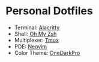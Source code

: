 # Personal Dotfiles

- Terminal: [Alacritty](https://github.com/alacritty/alacritty)
- Shell: [Oh My Zsh](https://github.com/ohmyzsh/ohmyzsh)
- Multiplexer: [Tmux](https://github.com/tmux/tmux)
- PDE: [Neovim](https://github.com/neovim/neovim) 
- Color Theme: [OneDarkPro](https://github.com/olimorris/onedarkpro.nvim) 

